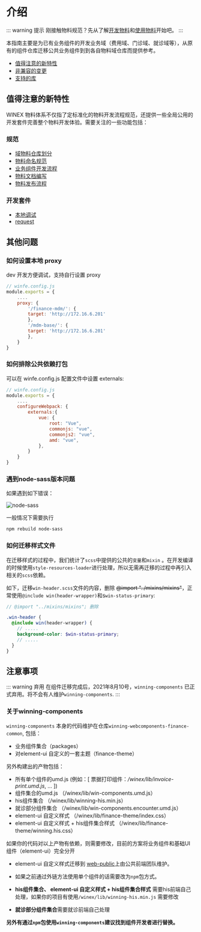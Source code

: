 # 介绍

::: warning 提示
刚接触物料规范？先从了解[开发物料](/guides/)和[使用物料](/usage/)开始吧。
:::

本指南主要是为已有业务组件的开发业务域（费用域、门诊域、就诊域等），从原有的组件仓库迁移公共业务组件到到各自物料域仓库而提供参考。

- [值得注意的新特性](#值得注意的新特性)
- [非兼容的变更](#非兼容的变更)
- [支持的库](#官方支持的库)

## 值得注意的新特性

WINEX 物料体系不仅指了定标准化的物料开发流程规范，还提供一些全局公用的开发套件完善整个物料开发体验。需要关注的一些功能包括：

### 规范

- [域物料仓库划分](/guides/material-init.html)
- [物料命名规范](/guides/material-name.html)
- [业务组件开发流程](/guides/material-component.html)
- [物料文档编写](/guides/material-doc.html)
- [物料发布流程](/guides/material-release.html)

### 开发套件

- [本地调试](/plugins/start.html)
- [request](/plugins/request.html)

## 其他问题

### 如何设置本地 proxy

dev 开发方便调试，支持自行设置 proxy

```javascript
// winfe.config.js
module.exports = {
    ....
    proxy: {
        '/finance-mdm/': {
        target: 'http://172.16.6.201'
        },
        '/mdm-base/': {
        target: 'http://172.16.6.201'
        },
    }
}
```

### 如何排除公共依赖打包

可以在 winfe.config.js 配置文件中设置 externals:

```javascript
// winfe.config.js
module.exports = {
    ....
    configureWebpack: {
        externals:{
            vue: {
                root: "Vue",
                commonjs: "vue",
                commonjs2: "vue",
                amd: "vue",
            },
        }
    }
}
```

### 遇到node-sass版本问题

如果遇到如下错误：

<img :src="$withBase('/node-sass.png')" alt="node-sass"></img>

一般情况下需要执行

```sh
npm rebuild node-sass
```

### 如何迁移样式文件

在迁移样式的过程中，我们统计了`scss`中提供的公共的`变量`和`mixin` 。在开发编译的时候使用`style-resources-loader`进行处理，所以无需再迁移的过程中再引入相关的`scss`依赖。

如下，迁移`win-header.scss`文件的内容，删除 ~~@import "../mixins/mixins"~~，正常使用`@include win(header-wrapper)`和`$win-status-primary`:

```scss
// @import "../mixins/mixins"; 删除

.win-header {
  @include win(header-wrapper) {
    // .....
    background-color: $win-status-primary;
    // .....
  }
}
```

## 注意事项

::: warning 弃用
在组件迁移完成后，2021年8月10号，`winning-components` 已正式弃用。将不会有人维护`winning-components`.
:::

### 关于winning-components

`winning-components` 本身的代码维护在仓库`winning-webcomponents-finance-common`, 包括：

- 业务组件集合（packages）
- 对element-ui 自定义的一套主题（finance-theme）

另外构建出的产物包括：

- 所有单个组件的umd.js (例如：[ 票据打印组件：*/winex/lib/invoice-print.umd.js*, ... ])
- 组件集合的umd.js （/winex/lib/win-components.umd.js）
- his组件集合 （/winex/lib/winning-his.min.js）
- 就诊部分组件集合 （/winex/lib/win-components.encounter.umd.js）
- element-ui 自定义样式 （/winex/lib/finance-theme/index.css）
- element-ui 自定义样式 + his组件集合样式 （/winex/lib/finance-theme/winning.his.css）

如果你的代码对以上产物有依赖，则需要修改，目前的方案将业务组件和基础UI组件（element-ui）完全分开

- element-ui 自定义样式迁移到 [web-public](http://172.16.7.60/web-public/base-ui/index.css)上由公共前端团队维护。

- 如果之前通过外链方法使用单个组件的话需要改为`npm`包方式。

- **his组件集合、 element-ui 自定义样式 + his组件集合样式** 需要his前端自己处理，如果你的项目有使用`/winex/lib/winning-his.min.js` 需要修改

- **就诊部分组件集合**需要就诊前端自己处理


**另外有通过`npm`包使用`winning-components`建议找到组件开发者进行替换。**
